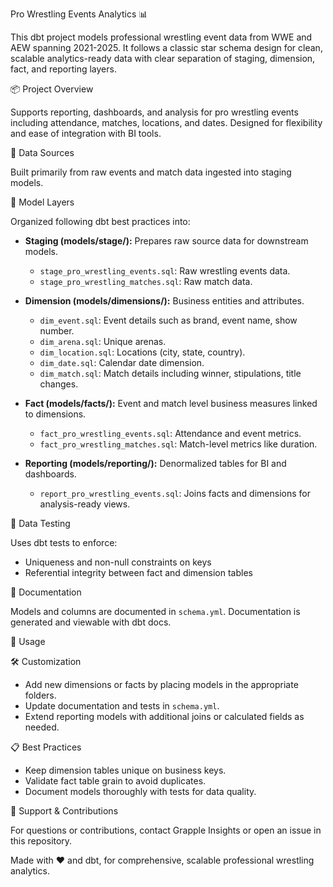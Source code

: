 Pro Wrestling Events Analytics 📊  
[](https://github.com/bryansauka/pro_wrestling_analytics#pro-wrestling-events-analytics-dbt-project)  

This dbt project models professional wrestling event data from WWE and AEW spanning 2021-2025. It follows a classic star schema design for clean, scalable analytics-ready data with clear separation of staging, dimension, fact, and reporting layers.

📦 Project Overview  
[](https://github.com/bryansauka/pro_wrestling_analytics#-project-overview)  

Supports reporting, dashboards, and analysis for pro wrestling events including attendance, matches, locations, and dates. Designed for flexibility and ease of integration with BI tools.

🔧 Data Sources  
[](https://github.com/bryansauka/pro_wrestling_analytics#-data-sources)  

Built primarily from raw events and match data ingested into staging models.

🧱 Model Layers  
[](https://github.com/bryansauka/pro_wrestling_analytics#-model-layers)  

Organized following dbt best practices into:

- **Staging (models/stage/):** Prepares raw source data for downstream models.  
  - `stage_pro_wrestling_events.sql`: Raw wrestling events data.  
  - `stage_pro_wrestling_matches.sql`: Raw match data.

- **Dimension (models/dimensions/):** Business entities and attributes.  
  - `dim_event.sql`: Event details such as brand, event name, show number.  
  - `dim_arena.sql`: Unique arenas.  
  - `dim_location.sql`: Locations (city, state, country).  
  - `dim_date.sql`: Calendar date dimension.  
  - `dim_match.sql`: Match details including winner, stipulations, title changes.

- **Fact (models/facts/):** Event and match level business measures linked to dimensions.  
  - `fact_pro_wrestling_events.sql`: Attendance and event metrics.  
  - `fact_pro_wrestling_matches.sql`: Match-level metrics like duration.

- **Reporting (models/reporting/):** Denormalized tables for BI and dashboards.  
  - `report_pro_wrestling_events.sql`: Joins facts and dimensions for analysis-ready views.

🧪 Data Testing  
[](https://github.com/bryansauka/pro_wrestling_analytics#-data-testing)  

Uses dbt tests to enforce:  
- Uniqueness and non-null constraints on keys  
- Referential integrity between fact and dimension tables  

📄 Documentation  
[](https://github.com/bryansauka/pro_wrestling_analytics#-documentation)  

Models and columns are documented in `schema.yml`. Documentation is generated and viewable with dbt docs.

🚀 Usage  
[](https://github.com/bryansauka/pro_wrestling_analytics#-usage)  


🛠️ Customization  
[](https://github.com/bryansauka/pro_wrestling_analytics#-customization)  

- Add new dimensions or facts by placing models in the appropriate folders.  
- Update documentation and tests in `schema.yml`.  
- Extend reporting models with additional joins or calculated fields as needed.

📋 Best Practices  
[](https://github.com/bryansauka/pro_wrestling_analytics#-best-practices)  

- Keep dimension tables unique on business keys.  
- Validate fact table grain to avoid duplicates.  
- Document models thoroughly with tests for data quality.

🤝 Support & Contributions  
[](https://github.com/bryansauka/pro_wrestling_analytics#-support--contributions)  

For questions or contributions, contact Grapple Insights or open an issue in this repository.

Made with ❤️ and dbt, for comprehensive, scalable professional wrestling analytics.
